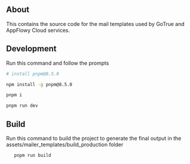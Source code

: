 ## About
This contains the source code for the mail templates used by GoTrue and
AppFlowy Cloud services.

## Development

Run this command and follow the prompts

```bash
# install pnpm@8.5.0

npm install -g pnpm@8.5.0

pnpm i

pnpm run dev
```

## Build

Run this command to build the project to generate the final output in the assets/mailer_templates/build_production
folder

```bash
   pnpm run build
```

